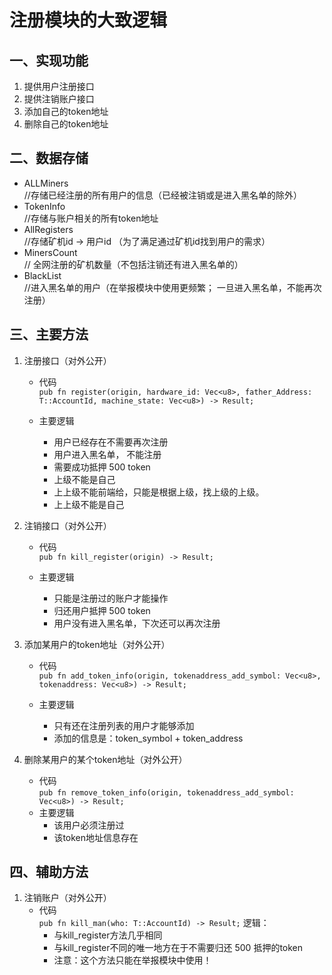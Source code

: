 # 注册模块的大致逻辑
## 一、实现功能
   1. 提供用户注册接口
   2. 提供注销账户接口
   3. 添加自己的token地址
   4. 删除自己的token地址

## 二、数据存储
   *  ALLMiners  
   //存储已经注册的所有用户的信息（已经被注销或是进入黑名单的除外）
   * TokenInfo  
   //存储与账户相关的所有token地址
   * AllRegisters  
   //存储矿机id -> 用户id （为了满足通过矿机id找到用户的需求）
   * MinersCount  
   // 全网注册的矿机数量（不包括注销还有进入黑名单的）
   * BlackList  
   //进入黑名单的用户（在举报模块中使用更频繁； 一旦进入黑名单，不能再次注册）

## 三、主要方法

   1. 注册接口（对外公开）  
      * 代码  
       `pub fn register(origin, hardware_id: Vec<u8>, father_Address: T::AccountId, machine_state: Vec<u8>) -> Result;`  
       
      * 主要逻辑
         - 用户已经存在不需要再次注册
         - 用户进入黑名单， 不能注册
         - 需要成功抵押 500 token
         - 上级不能是自己
         - 上上级不能前端给，只能是根据上级，找上级的上级。
         - 上上级不能是自己
         
   2. 注销接口（对外公开）
      * 代码  
      `pub fn kill_register(origin) -> Result;`
      
      * 主要逻辑
         - 只能是注册过的账户才能操作
         - 归还用户抵押 500 token
         - 用户没有进入黑名单，下次还可以再次注册
   3. 添加某用户的token地址（对外公开）
       * 代码  
       `pub fn add_token_info(origin, tokenaddress_add_symbol: Vec<u8>, tokenaddress: Vec<u8>) -> Result;`
       
       * 主要逻辑
          - 只有还在注册列表的用户才能够添加
          - 添加的信息是：token_symbol + token_address
   4. 删除某用户的某个token地址（对外公开）
       * 代码  
       `pub fn remove_token_info(origin, tokenaddress_add_symbol: Vec<u8>) -> Result;`
       * 主要逻辑
          - 该用户必须注册过
          - 该token地址信息存在
## 四、辅助方法
1. 注销账户（对外公开）
   * 代码  
   `pub fn kill_man(who: T::AccountId) -> Result;`
   逻辑：
      - 与kill_register方法几乎相同
      - 与kill_register不同的唯一地方在于不需要归还 500 抵押的token
      - 注意：这个方法只能在举报模块中使用！

